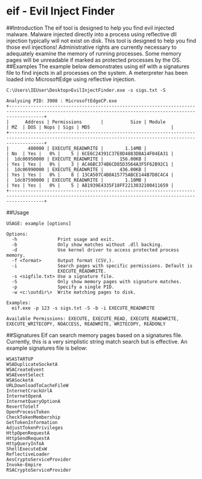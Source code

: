 # eif - Evil Inject Finder
##Introduction
The eif tool is designed to help you find evil injected malware.  Malware injected directly into a process using reflective dll injection typically will not exist on disk.  This tool is designed to help you find those evil injections!  Administrative rights are currently necessary to adequately examine the memory of running processes.  Some memory pages will be unreadable if marked as protected processes by the OS.
##Examples
The example below demonstrates using eif with a signatures file to find injects in all processes on the system.  A meterpreter has been loaded into MicrosoftEdge using reflective injection.
```
C:\Users\IEUser\Desktop>EvilInjectFinder.exe -s sigs.txt -S

Analysing PID: 3908 : MicrosoftEdgeCP.exe
+---------------------------------------------------------------------------------------------------------------------------------------------------------+
|      Address | Permissions       |          Size | Module                                  | MZ  | DOS | Nops | Sigs | MD5                              |
+---------------------------------------------------------------------------------------------------------------------------------------------------------+
|       480000 | EXECUTE_READWRITE |        1.14MB |                                         | No  | Yes |   0% |    5 | 6CE6C24391C37E0D4883DBA14F04EA31 |
|  1dc06950000 | EXECUTE_READWRITE |      156.00KB |                                         | Yes | Yes |   0% |    3 | AC46BC374B6CD85D3564A3F5F62B92C1 |
|  1dc06990000 | EXECUTE_READWRITE |      436.00KB |                                         | Yes | Yes |   0% |    8 | 13CA507C4B0A15775ABCE144B7D8C4C4 |
|  1dc07590000 | EXECUTE_READWRITE |        1.18MB |                                         | Yes | Yes |   0% |    5 | A81939E4335F18FF2213032100411659 |
+---------------------------------------------------------------------------------------------------------------------------------------------------------+
```

##Usage
```
USAGE: example [options]

Options:
  -h               Print usage and exit.
  -b               Only show matches without .dll backing.
  -d               Use kernel driver to access protected process memory.
  -f <format>      Output format (CSV,).
  -i               Search pages with specific permissions. Default is
                   EXECUTE_READWRITE.
  -s <sigfile.txt> Use a signature file.
  -S               Only show memory pages with signature matches.
  -p               Specify a single PID.
  -w <c:\outdir\>  Write matching pages to disk.

Examples:
  eif.exe -p 123 -s sigs.txt -S -b -i EXECUTE_READWRITE

Available Permissions: EXECUTE, EXECUTE_READ, EXECUTE_READWRITE,
EXECUTE_WRITECOPY, NOACCESS, READWRITE, WRITECOPY, READONLY
```
##Signatures
Eif can search memory pages based on a signatures file.  Currently, this is a very simplistic string match search but is effective.  An example signatures file is below:
```
WSASTARTUP
WSADuplicateSocketA
WSACreateEvent
WSAEventSelect
WSASocketA
URLDownloadToCacheFileW
InternetCrackUrlA
InternetOpenA
InternetQueryOptionA
RevertToSelf
OpenProcessToken
CheckTokenMembership
GetTokenInformation
AdjustTokenPrivileges
HttpOpenRequestA
HttpSendRequestA
HttpQueryInfoA
ShellExecuteExW
ReflectiveLoader
AesCryptoServiceProvider
Invoke-Empire
RSACryptoServiceProvider
```
